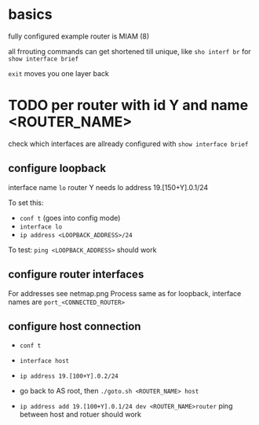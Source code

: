 # basics
fully configured example router is MIAM (8)

all frrouting commands can get shortened till unique, like `sho interf br` for `show interface brief` 

`exit` moves you one layer back

# TODO per router with id Y and name <ROUTER_NAME>

check which interfaces are allready configured with `show interface brief`

## configure loopback

interface name `lo`
router Y needs lo address 19.[150+Y].0.1/24

To set this:
* `conf t` (goes into config mode)
* `interface lo`
* `ip address <LOOPBACK_ADDRESS>/24`

To test:
`ping <LOOPBACK_ADDRESS>` should work

## configure router interfaces

For addresses see netmap.png
Process same as for loopback, interface names are `port_<CONNECTED_ROUTER>`


## configure host connection

* `conf t`
* `interface host`
* `ip address 19.[100+Y].0.2/24`

* go back to AS root, then `./goto.sh <ROUTER_NAME> host`
* `ip address add 19.[100+Y].0.1/24 dev <ROUTER_NAME>router`
ping between host and rotuer should work
